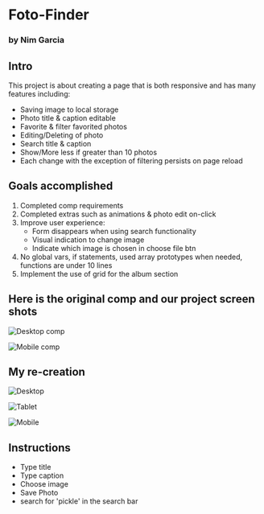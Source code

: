 # Foto-Finder
### by Nim Garcia
## Intro
  This project is about creating a page that is both responsive and has many features including: 
  * Saving image to local storage
  * Photo title & caption editable
  * Favorite & filter favorited photos
  * Editing/Deleting of photo
  * Search title & caption 
  * Show/More less if greater than 10 photos
  * Each change with the exception of filtering persists on page reload
  
## Goals accomplished
1. Completed comp requirements
2. Completed extras such as animations & photo edit on-click
3. Improve user experience:
    * Form disappears when using search functionality
    * Visual indication to change image
    * Indicate which image is chosen in choose file btn
4. No global vars, if statements, used array prototypes when needed, functions are under 10 lines
5. Implement the use of grid for the album section

## Here is the original comp and our project screen shots

![Desktop comp](images/readme-photos/comp-desktop.jpg)

![Mobile comp](images/readme-photos/comp-mobile.jpg)

## My re-creation
![Desktop](images/readme-photos/desktop.jpg)

![Tablet](images/readme-photos/tablet.jpg)

![Mobile](images/readme-photos/mobile.jpg)


## Instructions
* Type title
* Type caption
* Choose image
* Save Photo
* search for 'pickle' in the search bar